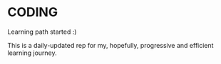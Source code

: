 # CODING
Learning path started :)

This is a daily-updated rep for my, hopefully, progressive and efficient learning journey. 
